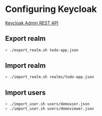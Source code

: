 # Configuring Keycloak

[Keycloak Admin REST API](https://www.keycloak.org/docs-api/17.0/rest-api)

## Export realm

```bash
> ./export_realm.sh todo-app.json
```

## Import realm

```bash
> ./import_realm.sh realms/todo-app.json
```

## Import users

```bash
> ./import_user.sh users/demouser.json
> ./import_user.sh users/demoviewer.json
```
